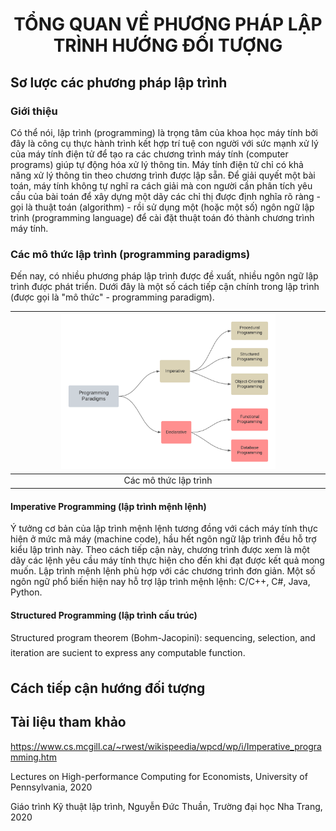 <h1 align="center"> 
TỔNG QUAN VỀ PHƯƠNG PHÁP LẬP TRÌNH HƯỚNG ĐỐI TƯỢNG
</h1>

## Sơ lược các phương pháp lập trình
### Giới thiệu
Có thể nói, lập trình (programming) là trọng tâm của khoa học máy tính bởi đây là công cụ thực hành trình kết hợp trí tuệ con người với sức mạnh xử lý của máy tính điện tử để tạo ra các chương trình máy tính (computer programs) giúp tự động hóa xử lý thông tin. Máy tính điện tử chỉ có khả năng xử lý thông tin theo chương trình được lập sẵn. Để giải quyết một bài toán, máy tính không tự nghĩ ra cách giải mà con người cần phân tích yêu cầu của bài toán để xây dựng một dãy các chỉ thị được định nghĩa rõ ràng - gọi là thuật toán (algorithm) - rồi sử dụng một (hoặc một số) ngôn ngữ lập trình (programming language) để cài đặt thuật toán đó thành chương trình máy tính. 

### Các mô thức lập trình (programming paradigms)
Đến nay, có nhiều phương pháp lập trình được đề xuất, nhiều ngôn ngữ lập trình được phát triển. Dưới đây là một số cách tiếp cận chính trong lập trình (được gọi là "mô thức" - programming paradigm).


| <img src="figs/programming_paradigms.png" width="70%"/> |
|:--:|
| Các mô thức lập trình |


#### Imperative Programming (lập trình mệnh lệnh)
Ý tưởng cơ bản của lập trình mệnh lệnh tương đồng với cách máy tính thực hiện ở mức mã máy (machine code), hầu hết ngôn ngữ lập trình đều hỗ trợ kiểu lập trình này. Theo cách tiếp cận này, chương trình được xem là một dãy các lệnh yêu cầu máy tính thực hiện cho đến khi đạt được kết quả mong muốn. Lập trình mệnh lệnh phù hợp với các chương trình đơn giản. 
Một số ngôn ngữ phổ biến hiện nay hỗ trợ lập trình mệnh lệnh: C/C++, C#, Java, Python.

#### Structured Programming (lập trình cấu trúc)
Structured program theorem (Bohm-Jacopini): sequencing, selection, and iteration are sucient to
express any computable function.

## Cách tiếp cận hướng đối tượng

## Tài liệu tham khảo 
https://www.cs.mcgill.ca/~rwest/wikispeedia/wpcd/wp/i/Imperative_programming.htm

Lectures on High-performance Computing for Economists, University of Pennsylvania, 2020

Giáo trình Kỹ thuật lập trình, Nguyễn Đức Thuần, Trường đại học Nha Trang, 2020
